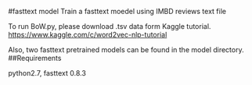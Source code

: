 #fasttext model
Train a fasttext moedel using IMBD reviews text file

To run BoW.py, please download .tsv data form Kaggle tutorial. https://www.kaggle.com/c/word2vec-nlp-tutorial

Also, two fasttext pretrained models can be found in the model directory.
##Requirements 

python2.7, fasttext 0.8.3
